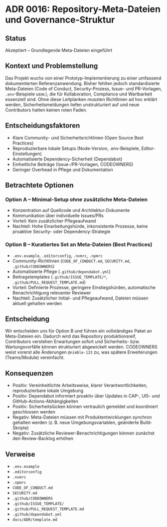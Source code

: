 # ADR 0016: Repository-Meta-Dateien und Governance-Struktur

## Status

Akzeptiert – Grundlegende Meta-Dateien eingeführt

## Kontext und Problemstellung

Das Projekt wuchs von einer Prototyp-Implementierung zu einer umfassend dokumentierten Referenzanwendung. Bisher fehlten jedoch standardisierte Meta-Dateien (Code of Conduct, Security-Prozess, Issue- und PR-Vorlagen, `.env`-Beispiele usw.), die für Kollaboration, Compliance und Wartbarkeit essenziell sind. Ohne diese Leitplanken mussten Richtlinien ad hoc erklärt werden, Sicherheitsmeldungen liefen unstrukturiert auf und neue Contributors hatten keinen roten Faden.

## Entscheidungsfaktoren

- Klare Community- und Sicherheitsrichtlinien (Open Source Best Practices)
- Reproduzierbare lokale Setups (Node-Version, .env-Beispiele, Editor-Einstellungen)
- Automatisierte Dependency-Sicherheit (Dependabot)
- Einheitliche Beiträge (Issue-/PR-Vorlagen, CODEOWNERS)
- Geringer Overhead in Pflege und Dokumentation

## Betrachtete Optionen

### Option A – Minimal-Setup ohne zusätzliche Meta-Dateien

- Konzentration auf Quellcode und Architektur-Dokumente
- Kommunikation über individuelle Issues/PRs
- Vorteil: Kein zusätzlicher Pflegeaufwand
- Nachteil: Hohe Einarbeitungshürde, inkonsistente Prozesse, keine proaktive Security- oder Dependency-Strategie

### Option B – Kuratiertes Set an Meta-Dateien (Best Practices)

- `.env.example`, `.editorconfig`, `.nvmrc`, `.npmrc`
- Community-Richtlinien (`CODE_OF_CONDUCT.md`, `SECURITY.md`, `.github/CODEOWNERS`)
- Automatisierte Pflege (`.github/dependabot.yml`)
- Beitragstemplates (`.github/ISSUE_TEMPLATE/*`, `.github/PULL_REQUEST_TEMPLATE.md`)
- Vorteil: Definierte Prozesse, geringere Einstiegshürden, automatische Benachrichtigung relevanter Reviewer
- Nachteil: Zusätzlicher Initial- und Pflegeaufwand, Dateien müssen aktuell gehalten werden

## Entscheidung

Wir entscheiden uns für Option B und führen ein vollständiges Paket an Meta-Dateien ein. Dadurch wird das Repository produktionsreif, Contributors verstehen Erwartungen sofort und Sicherheits- bzw. Wartungsvorfälle können strukturiert abgewickelt werden. CODEOWNERS weist vorerst alle Änderungen `@nimble-123` zu, was spätere Erweiterungen (Teams/Module) vereinfacht.

## Konsequenzen

- Positiv: Vereinheitlichte Arbeitsweise, klarer Verantwortlichkeiten, reproduzierbare lokale Umgebung
- Positiv: Dependabot informiert proaktiv über Updates in CAP-, UI5- und GitHub-Actions-Abhängigkeiten
- Positiv: Sicherheitslücken können vertraulich gemeldet und koordiniert geschlossen werden
- Negativ: Meta-Dateien müssen mit Produktentwicklungen synchron gehalten werden (z. B. neue Umgebungsvariablen, geänderte Build-Skripte)
- Negativ: Zusätzliche Reviewer-Benachrichtigungen können zunächst den Review-Backlog erhöhen

## Verweise

- `.env.example`
- `.editorconfig`
- `.nvmrc`
- `.npmrc`
- `CODE_OF_CONDUCT.md`
- `SECURITY.md`
- `.github/CODEOWNERS`
- `.github/ISSUE_TEMPLATE/`
- `.github/PULL_REQUEST_TEMPLATE.md`
- `.github/dependabot.yml`
- `docs/ADR/template.md`
